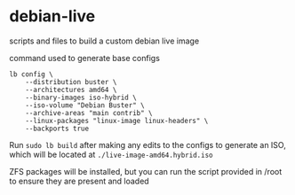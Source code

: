 # debian-live
scripts and files to build a custom debian live image

command used to generate base configs

```
lb config \
    --distribution buster \
    --architectures amd64 \
    --binary-images iso-hybrid \
    --iso-volume "Debian Buster" \
    --archive-areas "main contrib" \
    --linux-packages "linux-image linux-headers" \
    --backports true
```

Run `sudo lb build` after making any edits to the configs to generate an ISO, which will be located at `./live-image-amd64.hybrid.iso`

ZFS packages will be installed, but you can run the script provided in /root to ensure they are present and loaded
